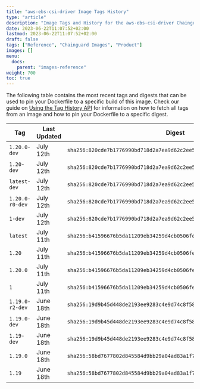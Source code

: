 ```yaml
---
title: "aws-ebs-csi-driver Image Tags History"
type: "article"
description: "Image Tags and History for the aws-ebs-csi-driver Chainguard Image"
date: 2023-06-22T11:07:52+02:00
lastmod: 2023-06-22T11:07:52+02:00
draft: false
tags: ["Reference", "Chainguard Images", "Product"]
images: []
menu:
  docs:
    parent: "images-reference"
weight: 700
toc: true
---
```


The following table contains the most recent tags and digests that can be used to pin your Dockerfile to a specific build of this image. Check our guide on [Using the Tag History API](/chainguard/chainguard-images/using-the-tag-history-api/) for information on how to fetch all tags from an image and how to pin your Dockerfile to a specific digest.

| Tag             | Last Updated | Digest                                                                    |
|-----------------|--------------|---------------------------------------------------------------------------|
| `1.20.0-dev`    | July 12th    | `sha256:820cde7b1776990bd718d2a7ea9d62c2ee5972104a2520fba07100dcab67fb93` |
| `1.20-dev`      | July 12th    | `sha256:820cde7b1776990bd718d2a7ea9d62c2ee5972104a2520fba07100dcab67fb93` |
| `latest-dev`    | July 12th    | `sha256:820cde7b1776990bd718d2a7ea9d62c2ee5972104a2520fba07100dcab67fb93` |
| `1.20.0-r0-dev` | July 12th    | `sha256:820cde7b1776990bd718d2a7ea9d62c2ee5972104a2520fba07100dcab67fb93` |
| `1-dev`         | July 12th    | `sha256:820cde7b1776990bd718d2a7ea9d62c2ee5972104a2520fba07100dcab67fb93` |
| `latest`        | July 11th    | `sha256:b41596676b5da11209eb34259d4cb0506fe42f5e0e4bcdda3f3e7fdafa47cc8e` |
| `1.20`          | July 11th    | `sha256:b41596676b5da11209eb34259d4cb0506fe42f5e0e4bcdda3f3e7fdafa47cc8e` |
| `1.20.0`        | July 11th    | `sha256:b41596676b5da11209eb34259d4cb0506fe42f5e0e4bcdda3f3e7fdafa47cc8e` |
| `1`             | July 11th    | `sha256:b41596676b5da11209eb34259d4cb0506fe42f5e0e4bcdda3f3e7fdafa47cc8e` |
| `1.19.0-r2-dev` | June 18th    | `sha256:19d9b45d448de2193ee9283c4e9d74c8f58fbb7fc88c866d4bfc67f0ed2d8c81` |
| `1.19.0-dev`    | June 18th    | `sha256:19d9b45d448de2193ee9283c4e9d74c8f58fbb7fc88c866d4bfc67f0ed2d8c81` |
| `1.19-dev`      | June 18th    | `sha256:19d9b45d448de2193ee9283c4e9d74c8f58fbb7fc88c866d4bfc67f0ed2d8c81` |
| `1.19.0`        | June 18th    | `sha256:58bd7677802d845584d9bb29a04ad83a1f77fbc4aced9d058de7bc6516cfc5a1` |
| `1.19`          | June 18th    | `sha256:58bd7677802d845584d9bb29a04ad83a1f77fbc4aced9d058de7bc6516cfc5a1` |
